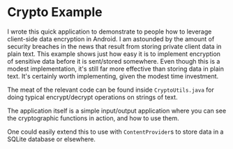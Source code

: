 # Crypto Example

I wrote this quick application to demonstrate to people how to leverage client-side data encryption in Android. I am astounded by the amount of security breaches in the news that result from storing private client data in plain text. This example shows just how easy it is to implement encryption of sensitive data before it is sent/stored somewhere. Even though this is a modest implementation, it's still far more effective than storing data in plain text. It's certainly worth implementing, given the modest time investment.

The meat of the relevant code can be found inside `CryptoUtils.java` for doing typical encrypt/decrypt operations on strings of text.

The application itself is a simple input/output application where you can see the cryptographic functions in action, and how to use them.

One could easily extend this to use with `ContentProvider`s to store data in a SQLite database or elsewhere.